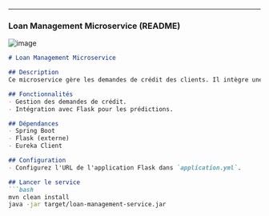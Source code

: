
---

### **Loan Management Microservice (README)**

![image](https://github.com/user-attachments/assets/5801cabf-2cdc-4747-b278-5aa4d4d0aff8)


```markdown
# Loan Management Microservice

## Description
Ce microservice gère les demandes de crédit des clients. Il intègre une application Flask pour effectuer des prédictions et communique avec le microservice Transaction pour gérer les remboursements mensuels.

## Fonctionnalités
- Gestion des demandes de crédit.
- Intégration avec Flask pour les prédictions.

## Dépendances
- Spring Boot
- Flask (externe)
- Eureka Client

## Configuration
- Configurez l'URL de l'application Flask dans `application.yml`.

## Lancer le service
```bash
mvn clean install
java -jar target/loan-management-service.jar
